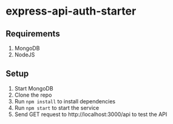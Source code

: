 # express-api-auth-starter

## Requirements
1. MongoDB
2. NodeJS

## Setup
1. Start MongoDB
2. Clone the repo
3. Run `npm install` to install dependencies 
4. Run `npm start` to start the service
5. Send GET request to http://localhost:3000/api to test the API
